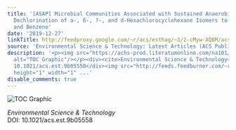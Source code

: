 ```yaml
---
title: '[ASAP] Microbial Communities Associated with Sustained Anaerobic Reductive
  Dechlorination of a-, ß-, ?-, and d-Hexachlorocyclohexane Isomers to Monochlorobenzene
  and Benzene'
date: '2019-12-27'
linkTitle: http://feedproxy.google.com/~r/acs/esthag/~3/2-cMyw-XQ8M/acs.est.9b05558
source: 'Environmental Science & Technology: Latest Articles (ACS Publications)'
description: '<p><img src="https://achs-prod.literatumonline.com/na101/home/literatum/publisher/achs/journals/content/esthag/0/esthag.ahead-of-print/acs.est.9b05558/20191227/images/medium/es9b05558_0007.gif"
  alt="TOC Graphic"/></p><div><cite>Environmental Science & Technology</cite></div><div>DOI:
  10.1021/acs.est.9b05558</div><img src="http://feeds.feedburner.com/~r/acs/esthag/~4/2-cMyw-XQ8M"
  height="1" width="1" ...'
disable_comments: true
---
```

<p><img src="https://achs-prod.literatumonline.com/na101/home/literatum/publisher/achs/journals/content/esthag/0/esthag.ahead-of-print/acs.est.9b05558/20191227/images/medium/es9b05558_0007.gif" alt="TOC Graphic"/></p><div><cite>Environmental Science & Technology</cite></div><div>DOI: 10.1021/acs.est.9b05558</div><img src="http://feeds.feedburner.com/~r/acs/esthag/~4/2-cMyw-XQ8M" height="1" width="1" ...